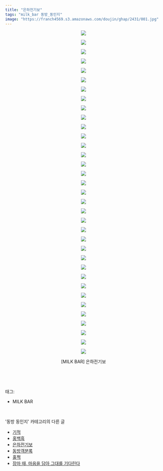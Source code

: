 ```yaml
---
title: "은하전기보"
tags: "milk_bar 동방_동인지"
image: "https://franch4569.s3.amazonaws.com/doujin/ghap/2431/001.jpg"
---
```

<div class="article">
<p style="text-align: center; clear: none; float: none;"><img src="{{ site.imgserver2 }}/ghap/2431/001.jpg"/></p>
<p style="text-align: center; clear: none; float: none;"><img src="{{ site.imgserver2 }}/ghap/2431/002.jpg"/></p>
<p style="text-align: center; clear: none; float: none;"><img src="{{ site.imgserver2 }}/ghap/2431/003.jpg"/></p>
<p style="text-align: center; clear: none; float: none;"><img src="{{ site.imgserver2 }}/ghap/2431/004.jpg"/></p>
<p style="text-align: center; clear: none; float: none;"><img src="{{ site.imgserver2 }}/ghap/2431/005.jpg"/></p>
<p style="text-align: center; clear: none; float: none;"><img src="{{ site.imgserver2 }}/ghap/2431/006.jpg"/></p>
<p style="text-align: center; clear: none; float: none;"><img src="{{ site.imgserver2 }}/ghap/2431/007.jpg"/></p>
<p style="text-align: center; clear: none; float: none;"><img src="{{ site.imgserver2 }}/ghap/2431/008.jpg"/></p>
<p style="text-align: center; clear: none; float: none;"><img src="{{ site.imgserver2 }}/ghap/2431/009.jpg"/></p>
<p style="text-align: center; clear: none; float: none;"><img src="{{ site.imgserver2 }}/ghap/2431/010.jpg"/></p>
<p style="text-align: center; clear: none; float: none;"><img src="{{ site.imgserver2 }}/ghap/2431/011.jpg"/></p>
<p style="text-align: center; clear: none; float: none;"><img src="{{ site.imgserver2 }}/ghap/2431/012.jpg"/></p>
<p style="text-align: center; clear: none; float: none;"><img src="{{ site.imgserver2 }}/ghap/2431/013.jpg"/></p>
<p style="text-align: center; clear: none; float: none;"><img src="{{ site.imgserver2 }}/ghap/2431/014.jpg"/></p>
<p style="text-align: center; clear: none; float: none;"><img src="{{ site.imgserver2 }}/ghap/2431/015.jpg"/></p>
<p style="text-align: center; clear: none; float: none;"><img src="{{ site.imgserver2 }}/ghap/2431/016.jpg"/></p>
<p style="text-align: center; clear: none; float: none;"><img src="{{ site.imgserver2 }}/ghap/2431/017.jpg"/></p>
<p style="text-align: center; clear: none; float: none;"><img src="{{ site.imgserver2 }}/ghap/2431/018.jpg"/></p>
<p style="text-align: center; clear: none; float: none;"><img src="{{ site.imgserver2 }}/ghap/2431/019.jpg"/></p>
<p style="text-align: center; clear: none; float: none;"><img src="{{ site.imgserver2 }}/ghap/2431/020.jpg"/></p>
<p style="text-align: center; clear: none; float: none;"><img src="{{ site.imgserver2 }}/ghap/2431/021.jpg"/></p>
<p style="text-align: center; clear: none; float: none;"><img src="{{ site.imgserver2 }}/ghap/2431/022.jpg"/></p>
<p style="text-align: center; clear: none; float: none;"><img src="{{ site.imgserver2 }}/ghap/2431/023.jpg"/></p>
<p style="text-align: center; clear: none; float: none;"><img src="{{ site.imgserver2 }}/ghap/2431/024.jpg"/></p>
<p style="text-align: center; clear: none; float: none;"><img src="{{ site.imgserver2 }}/ghap/2431/025.jpg"/></p>
<p style="text-align: center; clear: none; float: none;"><img src="{{ site.imgserver2 }}/ghap/2431/026.jpg"/></p>
<p style="text-align: center; clear: none; float: none;"><img src="{{ site.imgserver2 }}/ghap/2431/027.jpg"/></p>
<p style="text-align: center; clear: none; float: none;"><img src="{{ site.imgserver2 }}/ghap/2431/028.jpg"/></p>
<p style="text-align: center; clear: none; float: none;"><img src="{{ site.imgserver2 }}/ghap/2431/029.jpg"/></p>
<p style="text-align: center; clear: none; float: none;"><img src="{{ site.imgserver2 }}/ghap/2431/030.jpg"/></p>
<p style="text-align: center; clear: none; float: none;"><img src="{{ site.imgserver2 }}/ghap/2431/031.jpg"/></p>
<p style="text-align: center; clear: none; float: none;"><img src="{{ site.imgserver2 }}/ghap/2431/032.jpg"/></p>
<p style="text-align: center; clear: none; float: none;"><img src="{{ site.imgserver2 }}/ghap/2431/033.jpg"/></p>
<p style="text-align: center; clear: none; float: none;"><img src="{{ site.imgserver2 }}/ghap/2431/034.jpg"/></p>
<p style="text-align: center; clear: none; float: none;"><img src="{{ site.imgserver2 }}/ghap/2431/035.jpg"/></p>
<p style="text-align: center; clear: none; float: none;">[MILK BAR] 은하전기보</p>
<p><br/></p>
</div><br/>
<div class="tagTrail">
<p>태그: </p>
<ul>
<li>MILK BAR</li>
</ul>
</div><br/>
<div class="another">
<p>'동방 동인지' 카테고리의 다른 글</p>
<ul>
<li><a href="/ghap_2433">기적</a></li>
<li><a href="/ghap_2432">홍백흑</a></li>
<li><a href="/ghap_2431">은하전기보</a></li>
<li><a href="/ghap_2430">동방객분록</a></li>
<li><a href="/ghap_2429">훌쩍</a></li>
<li><a href="/ghap_2428">장마 때, 마음을 담아 그대를 기다린다</a></li>
</ul>
</div><br/>
<div class="cb_module cb_fluid">
<div class="cb_wrt cb_profile">
</div><!-- commentList close -->
</div><br/>
